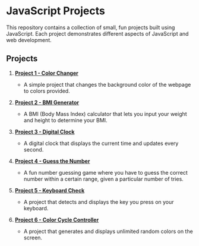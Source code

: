 # JavaScript Projects

This repository contains a collection of small, fun projects built using JavaScript. Each project demonstrates different aspects of JavaScript and web development.

## Projects

1. **[Project 1 - Color Changer](project1/index.html)**
   - A simple project that changes the background color of the webpage to colors provided.

2. **[Project 2 - BMI Generator](project2/index.html)**
   - A BMI (Body Mass Index) calculator that lets you input your weight and height to determine your BMI.

3. **[Project 3 - Digital Clock](project3/index.html)**
   - A digital clock that displays the current time and updates every second.

4. **[Project 4 - Guess the Number](project4/index.html)**
   - A fun number guessing game where you have to guess the correct number within a certain range, given a particular number of tries.

5. **[Project 5 - Keyboard Check](project5/index.html)**
   - A project that detects and displays the key you press on your keyboard.

6. **[Project 6 - Color Cycle Controller](project6/index.html)**
   - A project that generates and displays unlimited random colors on the screen.
